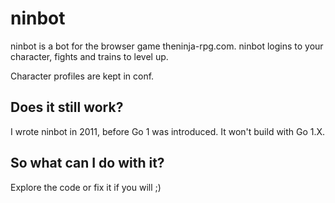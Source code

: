 # ninbot
ninbot is a bot for the browser game theninja-rpg.com.
ninbot logins to your character, fights and trains to level up.

Character profiles are kept in conf.

## Does it still work?
I wrote ninbot in 2011, before Go 1 was introduced. It won't build with Go 1.X.

## So what can I do with it?
Explore the code or fix it if you will ;)
